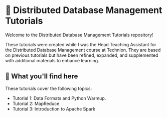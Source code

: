 # 📂 Distributed Database Management Tutorials

Welcome to the Distributed Database Management Tutorials repository!

These tutorials were created while I was the Head Teaching Assistant for the Distributed Database Management course at Technion. They are based on previous tutorials but have been refined, expanded, and supplemented with additional materials to enhance learning.

## 📖 What you'll find here

These tutorials cover the following topics:
- Tutorial 1: Data Formats and Python Warmup.
- Tutorial 2: MapReduce
- Tutorial 3: Introduction to Apache Spark

